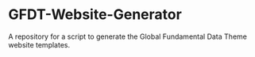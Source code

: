 # GFDT-Website-Generator
A repository for a script to generate the Global Fundamental Data Theme website templates.
